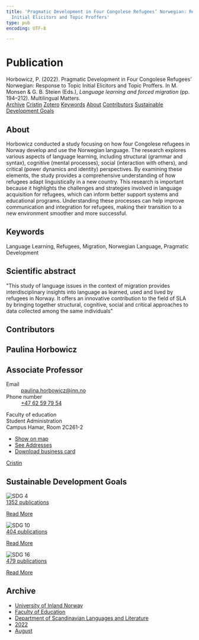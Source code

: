 ```yaml
---
title: 'Pragmatic Development in Four Congolese Refugees’ Norwegian: Response to Topic
  Initial Elicitors and Topic Proffers'
type: pub
encoding: UTF-8

---
```

<h1>Publication</h1>
<article id="csl-bib-container-4C8ZLQS3" class="csl-bib-container">
  <div class="csl-bib-body"> <div class="csl-entry">Horbowicz, P. (2022). Pragmatic Development in Four Congolese Refugees’ Norwegian: Response to Topic Initial Elicitors and Topic Proffers. In M. Monsen &#38; G. B. Steien (Eds.), <i>Language learning and forced migration</i> (pp. 194–212). Multilingual Matters.</div> </div>
  <div class="csl-bib-buttons">
    <a href="#taxonomy-article-4C8ZLQS3" alt="archive" class="csl-bib-button">Archive</a>
    <a href="https://app.cristin.no/results/show.jsf?id=2042723" alt="Cristin" class="csl-bib-button">Cristin</a>
    <a href="http://zotero.org/groups/5881554/items/4C8ZLQS3" alt="Zotero" class="csl-bib-button">Zotero</a>
    <a href="#keywords-article-4C8ZLQS3" alt="keywords" class="csl-bib-button">Keywords</a>
    <a href="#about-article-4C8ZLQS3" alt="about_pub" class="csl-bib-button">About</a>
    <a href="#contributors-article-4C8ZLQS3" alt="contributors" class="csl-bib-button">Contributors</a>
    <a href="#sdg-article-4C8ZLQS3" alt="sdg" class="csl-bib-button">Sustainable Development Goals</a>
  </div>
  <div id="csl-bib-meta-container-4C8ZLQS3"></div>
</article>
<div id="csl-bib-meta-4C8ZLQS3" class="csl-bib-meta">
  <article id="about-article-4C8ZLQS3" class="about_pub-article">
    <h1>About</h1>
    Horbowicz conducted a study focusing on how four Congolese refugees in Norway develop and use the Norwegian language. The research explores various aspects of language learning, including structural (grammar and syntax), cognitive (mental processes), social (interaction with others), and critical (power dynamics and identity) perspectives. By examining these elements, the study provides a comprehensive understanding of how refugees adapt linguistically in a new country. This research is important because it highlights the challenges and strategies involved in language acquisition for refugees, which can inform better support systems and educational programs. Understanding these processes can help improve communication and integration for refugees, making their transition to a new environment smoother and more successful.
  </article>
  <article id="keywords-article-4C8ZLQS3" class="keywords-article">
    <h1>Keywords</h1>
    Language Learning, Refugees, Migration, Norwegian Language, Pragmatic Development
  </article>
  <article id="abstract-article-4C8ZLQS3" class="abstract-article">
    <h1>Scientific abstract</h1>
    "This study of language issues in the context of migration provides interdisciplinary insights into language as learned, used and lived by refugees in Norway. It offers an innovative contribution to the field of SLA by bringing together structural, cognitive, social and critical approaches to data collected among the same individuals"
  </article>
  <article id="contributors-article-4C8ZLQS3" class="contributors-article">
    <h1>Contributors</h1>
    <div class="personas"> <div class="vrtx-hinn-person-card"> <div class="photo"> <i class="lar la-user-circle missing-person"></i> </div> <div class="info"> <hgroup><h1>Paulina Horbowicz</h1> <h2>Associate Professor</h2> </hgroup><dl> <dt>Email</dt> <dd> <a href="mailto:paulina.horbowicz@inn.no">paulina.horbowicz@inn.no</a> </dd> <dt>Phone number</dt> <dd><a href="tel:+4762597954"> +47 62 59 79 54 </a></dd> </dl> <p> Faculty of education<br> Student Administration<br> Campus Hamar, Room 2C261-2 </p> <ul class="vrtx-hinn-links"> <li><a href="https://www.google.com/maps?q=60.79625,11.07386">Show on map</a></li> <li><a href="https://www.inn.no/english/find-an-employee/paulina-horbowicz.html#vrtx-hinn-addresses">See Addresses</a></li> <li><a href="https://www.inn.no/english/find-an-employee/paulina-horbowicz.html?vrtx=vcf">Download business card</a></li> </ul> </div> </div> <a href="https://app.cristin.no/persons/show.jsf?id=896186" alt="Cristin URL" class="personas-cristin">Cristin</a> </div>
  </article>
  <article id="sdg-article-4C8ZLQS3" class="sdg-article">
    <h1>Sustainable Development Goals</h1>
    <div class="sdg-container"><div id="sdg4" class="sdg">
        <img src="{{< params subfolder >}}images/sdg/sdg04_en.png" class="image" alt="SDG 4">
        <div class="sdg-overlay">
          <a href="{{< params subfolder >}}en/archive/?sdg=4#archive" class="sdg-publication-count"><span>1352</span> publications</a>
          <p><a href="https://sdgs.un.org/goals/goal4" class="sdg-read-more">Read More</a></p>
        </div>
      </div> <div id="sdg10" class="sdg">
        <img src="{{< params subfolder >}}images/sdg/sdg10_en.png" class="image" alt="SDG 10">
        <div class="sdg-overlay">
          <a href="{{< params subfolder >}}en/archive/?sdg=10#archive" class="sdg-publication-count"><span>404</span> publications</a>
          <p><a href="https://sdgs.un.org/goals/goal10" class="sdg-read-more">Read More</a></p>
        </div>
      </div> <div id="sdg16" class="sdg">
        <img src="{{< params subfolder >}}images/sdg/sdg16_en.png" class="image" alt="SDG 16">
        <div class="sdg-overlay">
          <a href="{{< params subfolder >}}en/archive/?sdg=16#archive" class="sdg-publication-count"><span>479</span> publications</a>
          <p><a href="https://sdgs.un.org/goals/goal16" class="sdg-read-more">Read More</a></p>
        </div>
      </div></div>
  </article>
  <article id="taxonomy-article-4C8ZLQS3" class="taxonomy-article">
    <h1>Archive</h1>
    <ul>
      <li><a href="{{< params subfolder >}}en/archive/?key=3DCRN523">University of Inland Norway</a></li>
      <li><a href="{{< params subfolder >}}en/archive/?key=WYNZA47F">Faculty of Education</a></li>
      <li><a href="{{< params subfolder >}}en/archive/?key=T9U6ILTU">Department of Scandinavian Languages and Literature</a></li>
      <li><a href="{{< params subfolder >}}en/archive/?key=8BZA2YRV">2022</a></li>
      <li><a href="{{< params subfolder >}}en/archive/?key=S5Z5W57U">August</a></li>
    </ul>
  </article>
</div>
